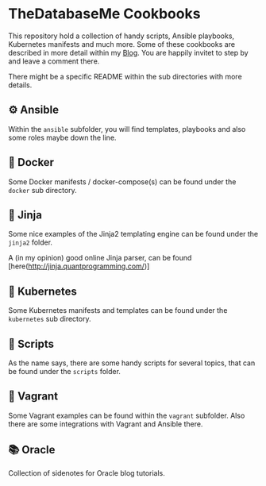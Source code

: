 # TheDatabaseMe Cookbooks

This repository hold a collection of handy scripts, Ansible playbooks, Kubernetes
manifests and much more. Some of these cookbooks are described in more detail within my
[Blog](https://thedatabaseme.de). You are happily invitet to step by and leave a comment
there.

There might be a specific README within the sub directories with more details.

## ⚙️ Ansible

Within the `ansible` subfolder, you will find templates, playbooks and also some roles
maybe down the line.

## 🐳 Docker

Some Docker manifests / docker-compose(s) can be found under the `docker` sub directory.

## 👹 Jinja

Some nice examples of the Jinja2 templating engine can be found under the `jinja2` folder.

A (in my opinion) good online Jinja parser, can be found [here(http://jinja.quantprogramming.com/)]

## 🎡 Kubernetes

Some Kubernetes manifests and templates can be found under the `kubernetes` sub directory.

## 📃 Scripts

As the name says, there are some handy scripts for several topics, that can be found under
the `scripts` folder.

## 🔷 Vagrant

Some Vagrant examples can be found within the `vagrant` subfolder. Also there are some
integrations with Vagrant and Ansible there.

## 📚 Oracle

Collection of sidenotes for Oracle blog tutorials.